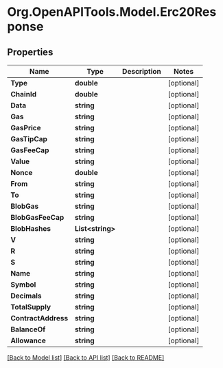 # Org.OpenAPITools.Model.Erc20Response

## Properties

Name | Type | Description | Notes
------------ | ------------- | ------------- | -------------
**Type** | **double** |  | [optional] 
**ChainId** | **double** |  | [optional] 
**Data** | **string** |  | [optional] 
**Gas** | **string** |  | [optional] 
**GasPrice** | **string** |  | [optional] 
**GasTipCap** | **string** |  | [optional] 
**GasFeeCap** | **string** |  | [optional] 
**Value** | **string** |  | [optional] 
**Nonce** | **double** |  | [optional] 
**From** | **string** |  | [optional] 
**To** | **string** |  | [optional] 
**BlobGas** | **string** |  | [optional] 
**BlobGasFeeCap** | **string** |  | [optional] 
**BlobHashes** | **List&lt;string&gt;** |  | [optional] 
**V** | **string** |  | [optional] 
**R** | **string** |  | [optional] 
**S** | **string** |  | [optional] 
**Name** | **string** |  | [optional] 
**Symbol** | **string** |  | [optional] 
**Decimals** | **string** |  | [optional] 
**TotalSupply** | **string** |  | [optional] 
**ContractAddress** | **string** |  | [optional] 
**BalanceOf** | **string** |  | [optional] 
**Allowance** | **string** |  | [optional] 

[[Back to Model list]](../README.md#documentation-for-models) [[Back to API list]](../README.md#documentation-for-api-endpoints) [[Back to README]](../README.md)


